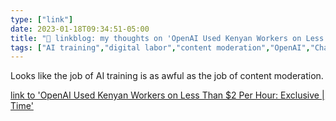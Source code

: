 ```yaml
---
type: ["link"]
date: 2023-01-18T09:34:51-05:00
title: "🔗 linkblog: my thoughts on 'OpenAI Used Kenyan Workers on Less Than $2 Per Hour: Exclusive | Time'"
tags: ["AI training","digital labor","content moderation","OpenAI","ChatGPT"]
---
```

Looks like the job of AI training is as awful as the job of content moderation.  
 

[link to 'OpenAI Used Kenyan Workers on Less Than $2 Per Hour: Exclusive | Time'](https://time.com/6247678/openai-chatgpt-kenya-workers/)
